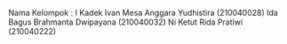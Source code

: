 Nama Kelompok :
I Kadek Ivan Mesa Anggara Yudhistira (210040028) 
Ida Bagus Brahmanta Dwipayana (210040032) 
Ni Ketut Rida Pratiwi (210040222)
